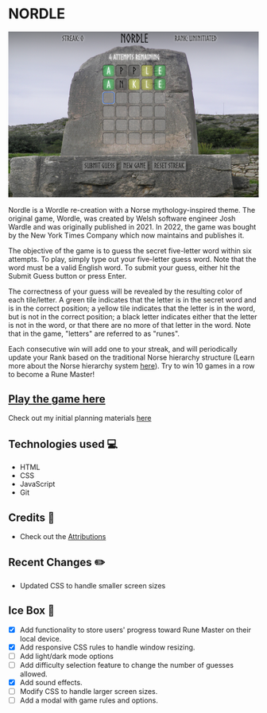 # NORDLE

![A partially completed game of Nordle with two incorrect guesses](./assets/nordle-screenshot.png)

Nordle is a Wordle re-creation with a Norse mythology-inspired theme. The original game, Wordle, was created by Welsh software engineer Josh Wardle and was originally published in 2021. In 2022, the game was bought by the New York Times Company which now maintains and publishes it. 

The objective of the game is to guess the secret five-letter word within six attempts. To play, simply type out your five-letter guess word. Note that the word must be a valid English word. To submit your guess, either hit the Submit Guess button or press Enter. 

The correctness of your guess will be revealed by the resulting color of each tile/letter. A green tile indicates that the letter is in the secret word and is in the correct position; a yellow tile indicates that the letter is in the word, but is not in the correct position; a black letter indicates either that the letter is not in the word, or that there are no more of that letter in the word. Note that in the game, "letters" are referred to as "runes".  

Each consecutive win will add one to your streak, and will periodically update your Rank based on the traditional Norse hierarchy structure (Learn more about the Norse hierarchy system [here](https://scandinaviafacts.com/viking-ranks-class-systems/)). Try to win 10 games in a row to become a Rune Master!

## [Play the game here](https://nordle-game.netlify.app/)
Check out my initial planning materials [here](https://docs.google.com/document/d/1c42hRy14MzApsnWahGEokt59xeHNBhvgrLpR9Z4fE9A/edit)

## Technologies used 💻
 
- HTML
- CSS
- JavaScript
- Git

## Credits 🙌

- Check out the [Attributions](https://github.com/cmacnamara/wordle-js/blob/main/assets/attributions.md)

## Recent Changes ✏️
- Updated CSS to handle smaller screen sizes

## Ice Box 🧊
- [x] Add functionality to store users' progress toward Rune Master on their local device.
- [x] Add responsive CSS rules to handle window resizing.
- [ ] Add light/dark mode options
- [ ] Add difficulty selection feature to change the number of guesses allowed.
- [x] Add sound effects.
- [ ] Modify CSS to handle larger screen sizes. 
- [ ] Add a modal with game rules and options.